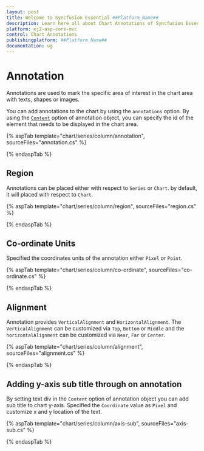 ```yaml
---
layout: post
title: Welcome to Syncfusion Essential ##Platform_Name##
description: Learn here all about Chart Annotations of Syncfusion Essential ##Platform_Name## widgets based on HTML5 and jQuery.
platform: ej2-asp-core-mvc
control: Chart Annotations
publishingplatform: ##Platform_Name##
documentation: ug
---
```



# Annotation

Annotations are used to mark the specific area of interest in the chart area with texts, shapes or images.

<!-- markdownlint-disable MD033 -->

You can add annotations to the chart by using the <code>annotations</code> option. By using the
[`Content`](https://help.syncfusion.com/cr/aspnetcore-js2/Syncfusion.EJ2.Charts.ChartAnnotation.html#Syncfusion_EJ2_Charts_ChartAnnotation_Content) option of annotation object, you can specify
the id of the element that needs to be displayed in the chart area.

{% aspTab template="chart/series/column/annotation", sourceFiles="annotation.cs" %}

{% endaspTab %}

## Region

Annotations can be placed either with respect to `Series` or `Chart`. by default, it will placed with respect
to `Chart`.

{% aspTab template="chart/series/column/region", sourceFiles="region.cs" %}

{% endaspTab %}

## Co-ordinate Units

Specified the coordinates units of the annotation either `Pixel` or `Point`.

{% aspTab template="chart/series/column/co-ordinate", sourceFiles="co-ordinate.cs" %}

{% endaspTab %}

## Alignment

Annotation provides `VerticalAlignment` and `HorizontalAlignment`. The `VerticalAlignment` can be customized
via `Top`, `Bottom` or `Middle` and the `horizontalAlignment` can be customized via `Near`, `Far` or `Center`.

{% aspTab template="chart/series/column/alignment", sourceFiles="alignment.cs" %}

{% endaspTab %}

## Adding y-axis sub title through on annotation

By setting text div in the `Content` option of annotation object you can add sub title to chart y-axis. Specified the
`Coordinate` value as `Pixel` and customize x and y location of the text.

{% aspTab template="chart/series/column/axis-sub", sourceFiles="axis-sub.cs" %}

{% endaspTab %}